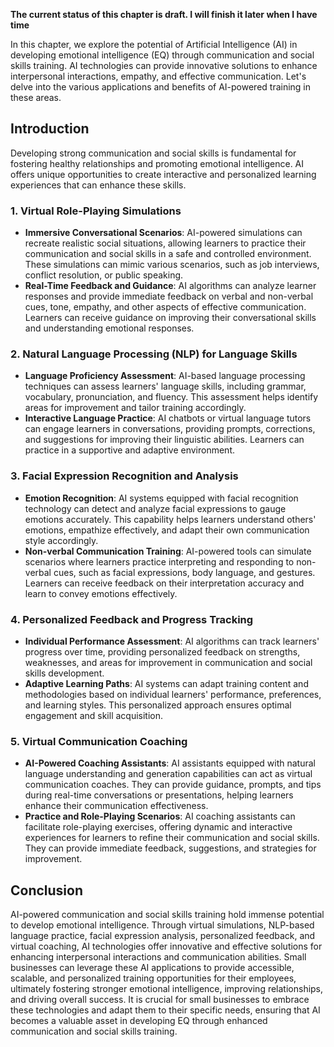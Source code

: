 **The current status of this chapter is draft. I will finish it later when I have time**

In this chapter, we explore the potential of Artificial Intelligence (AI) in developing emotional intelligence (EQ) through communication and social skills training. AI technologies can provide innovative solutions to enhance interpersonal interactions, empathy, and effective communication. Let's delve into the various applications and benefits of AI-powered training in these areas.

Introduction
------------

Developing strong communication and social skills is fundamental for fostering healthy relationships and promoting emotional intelligence. AI offers unique opportunities to create interactive and personalized learning experiences that can enhance these skills.

### 1. Virtual Role-Playing Simulations

* **Immersive Conversational Scenarios**: AI-powered simulations can recreate realistic social situations, allowing learners to practice their communication and social skills in a safe and controlled environment. These simulations can mimic various scenarios, such as job interviews, conflict resolution, or public speaking.
* **Real-Time Feedback and Guidance**: AI algorithms can analyze learner responses and provide immediate feedback on verbal and non-verbal cues, tone, empathy, and other aspects of effective communication. Learners can receive guidance on improving their conversational skills and understanding emotional responses.

### 2. Natural Language Processing (NLP) for Language Skills

* **Language Proficiency Assessment**: AI-based language processing techniques can assess learners' language skills, including grammar, vocabulary, pronunciation, and fluency. This assessment helps identify areas for improvement and tailor training accordingly.
* **Interactive Language Practice**: AI chatbots or virtual language tutors can engage learners in conversations, providing prompts, corrections, and suggestions for improving their linguistic abilities. Learners can practice in a supportive and adaptive environment.

### 3. Facial Expression Recognition and Analysis

* **Emotion Recognition**: AI systems equipped with facial recognition technology can detect and analyze facial expressions to gauge emotions accurately. This capability helps learners understand others' emotions, empathize effectively, and adapt their own communication style accordingly.
* **Non-verbal Communication Training**: AI-powered tools can simulate scenarios where learners practice interpreting and responding to non-verbal cues, such as facial expressions, body language, and gestures. Learners can receive feedback on their interpretation accuracy and learn to convey emotions effectively.

### 4. Personalized Feedback and Progress Tracking

* **Individual Performance Assessment**: AI algorithms can track learners' progress over time, providing personalized feedback on strengths, weaknesses, and areas for improvement in communication and social skills development.
* **Adaptive Learning Paths**: AI systems can adapt training content and methodologies based on individual learners' performance, preferences, and learning styles. This personalized approach ensures optimal engagement and skill acquisition.

### 5. Virtual Communication Coaching

* **AI-Powered Coaching Assistants**: AI assistants equipped with natural language understanding and generation capabilities can act as virtual communication coaches. They can provide guidance, prompts, and tips during real-time conversations or presentations, helping learners enhance their communication effectiveness.
* **Practice and Role-Playing Scenarios**: AI coaching assistants can facilitate role-playing exercises, offering dynamic and interactive experiences for learners to refine their communication and social skills. They can provide immediate feedback, suggestions, and strategies for improvement.

Conclusion
----------

AI-powered communication and social skills training hold immense potential to develop emotional intelligence. Through virtual simulations, NLP-based language practice, facial expression analysis, personalized feedback, and virtual coaching, AI technologies offer innovative and effective solutions for enhancing interpersonal interactions and communication abilities. Small businesses can leverage these AI applications to provide accessible, scalable, and personalized training opportunities for their employees, ultimately fostering stronger emotional intelligence, improving relationships, and driving overall success. It is crucial for small businesses to embrace these technologies and adapt them to their specific needs, ensuring that AI becomes a valuable asset in developing EQ through enhanced communication and social skills training.
